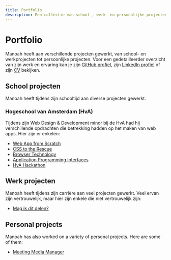 ```yaml
---
title: Portfolio
description: Een collectie van school-, werk- en persoonlijke projecten waar Manoah over de jaren aan gewerkt heeft.
---
```


# Portfolio

Manoah heeft aan verschillende projecten gewerkt, van school- en werkprojecten tot persoonlijke projecten. Voor een gedetailleerder overzicht van zijn werk en ervaring kan je zijn [GitHub profiel](https://github.com/mtdvlpr), zijn [LinkedIn profiel](https://www.linkedin.com/in/manoaht/) of zijn [CV](https://rxresu.me/manoah/cv) bekijken.

## School projecten

Manoah heeft tijdens zijn schooltijd aan diverse projecten gewerkt.

### Hogeschool van Amsterdam (HvA)

Tijdens zijn Web Design & Development minor bij de HvA had hij verschillende opdrachten die betrekking hadden op het maken van web apps. Hier zijn er enkelen:

- [Web App from Scratch](/nl/projects/hva/wafs)
- [CSS to the Rescue](/nl/projects/hva/css-to-the-rescue)
- [Browser Technology](/nl/projects/hva/browser-technology)
- [Application Programming Interfaces](/nl/projects/hva/apis)
- [HvA Hackathon](/nl/projects/hva/hva-hackathon)

## Werk projecten

Manoah heeft tijdens zijn carrière aan veel projecten gewerkt. Veel ervan zijn vertrouwelijk, maar hier zijn enkele die niet vertrouwelijk zijn:

- [Mag ik dit delen?](/nl/projects/mag-ik-dit-delen)

## Personal projects

Manoah has also worked on a variety of personal projects. Here are some of them:

- [Meeting Media Manager](/en/projects/m3)
